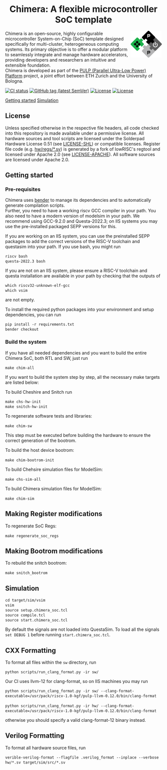 <div align="center">

# Chimera: A flexible microcontroller SoC template
</div>

<a href="https://pulp-platform.org">
<img src="docs/img/pulp_logo_icon.svg" alt="Logo" width="100" align="right">
</a>

Chimera is an open-source, highly configurable microcontroller System-on-Chip (SoC) template designed specifically for multi-cluster, heterogeneous computing systems. Its primary objective is to offer a modular platform to seamlessly integrate and manage hardware accelerators, providing developers and researchers an intuitive and extensible foundation.\
Chimera is developed as part of the [PULP (Parallel Ultra-Low Power) Platform](https://pulp-platform.org/) project, a joint effort between ETH Zurich and the University of Bologna.

<div aign="center">

[![CI status](https://github.com/pulp-platform/chimera/actions/workflows/gitlab-ci.yml/badge.svg?branch=devel)](https://github.com/pulp-platform/chimera/actions/workflows/gitlab-ci.yml?query=branch%3Devel)
[![GitHub tag (latest SemVer)](https://img.shields.io/github/v/tag/pulp-platform/chimera?color=blue&label=current&sort=semver)](CHANGELOG.md)
[![License](https://img.shields.io/badge/license-Apache--2.0-red)](LICENSE-APACHE)
[![License](https://img.shields.io/badge/license-SHL--0.51-red)](LICENSE-SHL)

[Getting started](#-getting-started)
[Simulation](#-simulation)
</div>

## License

Unless specified otherwise in the respective file headers, all code checked into this repository is made available under a permissive license. All hardware sources and tool scripts are licensed under the Solderpad Hardware License 0.51 (see [LICENSE-SHL](LICENSE-SHL)) or compatible licenses. Register file code (e.g. [hw/regs/*.sv](hw/regs/)) is generated by a fork of lowRISC's regtool and licensed under Apache 2.0 (see [LICENSE-APACHE](LICENSE-APACHE)). All software sources are licensed under Apache 2.0.

## Getting started

### Pre-requisites
Chimera uses [bender](https://github.com/pulp-platform/bender) to manage its dependencies and to automatically generate compilation scripts. \
Further, you need to have a working riscv GCC compiler in your path. You also need to have a modern version of modelsim in your path. We recommend using GCC-9.2.0 and Questa-2022.3; on IIS systems you may use the pre-installed packaged SEPP versions for this.

If you are working on an IIS system, you can use the preinstalled SEPP packages to add the correct versions of the RISC-V toolchain and questasim into your path. If you use bash, you might run
```shell
riscv bash
questa-2022.3 bash
```


If you are not on an IIS system, please ensure a RISC-V toolchain and questa installation are available in your path by checking that the outputs of
```shell
which riscv32-unknown-elf-gcc
which vsim
```
are not empty.


To install the required python packages into your environment and setup dependencies, you can run
``` shell
pip install -r requirements.txt
bender checkout
```

### Build the system
If you have all needed dependencies and you want to build the entire Chimera SoC, both RTL and SW, just run

``` shell
make chim-all
```
If you want to build the system step by step, all the necessary make targets are listed below:

To build Cheshire and Snitch run
``` shell
make chs-hw-init
make snitch-hw-init
```

To regenerate software tests and libraries:

`make chim-sw`

This step must be executed before building the hardware to ensure the correct generation of the bootrom.

To build the host device bootrom:

`make chim-bootrom-init`

To build Chehsire simulation files for ModelSim:

`make chs-sim-all`

To build Chimera simulation files for ModelSim:

`make chim-sim`


## Making Register modifications


To regenerate SoC Regs:

`make regenerate_soc_regs`

## Making Bootrom modifications

To rebuild the snitch bootrom:

`make snitch_bootrom`

## Simulation

```
cd target/sim/vsim
vsim
source setup.chimera_soc.tcl
source compile.tcl
source start.chimera_soc.tcl
```

By default the signals are not loaded into QuestaSim.
To load all the signals `set DEBUG 1` before running `start.chimera_soc.tcl`.

## CXX Formatting

To format all files within the `sw` directory, run
```
python scripts/run_clang_format.py -ir sw/
```

Our CI uses llvm-12 for clang-format, so on IIS machines you may run
```
python scripts/run_clang_format.py -ir sw/ --clang-format-executable=/usr/pack/riscv-1.0-kgf/pulp-llvm-0.12.0/bin/clang-format

python scripts/run_clang_format.py -ir hw/ --clang-format-executable=/usr/pack/riscv-1.0-kgf/pulp-llvm-0.12.0/bin/clang-format
```

otherwise you should specify a valid clang-format-12 binary instead.

## Verilog Formatting

To format all hardware source files, run

```
verible-verilog-format --flagfile .verilog_format --inplace --verbose hw/*.sv target/sim/src/*.sv
```
